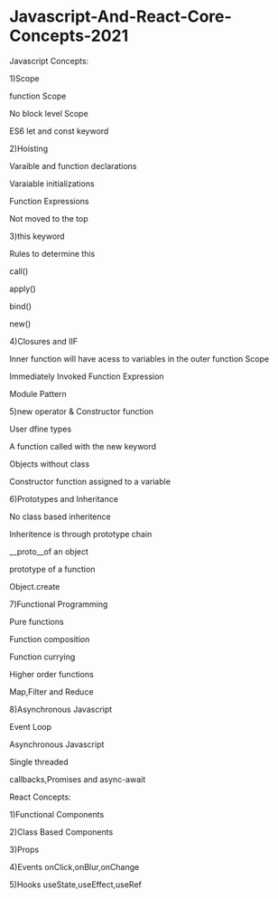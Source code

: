 # Javascript-And-React-Core-Concepts-2021

Javascript Concepts:

1)Scope 

function Scope

No block level Scope

ES6 let and const keyword

2)Hoisting

Varaible and function declarations

Varaiable initializations

Function Expressions

Not moved to the top

3)this keyword

Rules to determine this

call()

apply()

bind()

new()

4)Closures and IIF

Inner function will have acess to variables in the outer function Scope

Immediately Invoked Function Expression

Module Pattern

5)new operator & Constructor function

User dfine types

A function called with the new keyword

Objects without class

Constructor function assigned to a variable 

6)Prototypes and Inheritance

No class based inheritence

Inheritence is through prototype chain

__proto__of an object

prototype of a function

Object.create

7)Functional Programming

Pure functions

Function composition

Function currying

Higher order functions

Map,Filter and Reduce

8)Asynchronous Javascript

Event Loop

Asynchronous Javascript

Single threaded

callbacks,Promises and async-await

React Concepts:

1)Functional Components

2)Class Based Components

3)Props

4)Events
  onClick,onBlur,onChange
  
5)Hooks
  useState,useEffect,useRef




